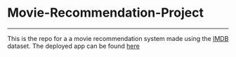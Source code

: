 # Movie-Recommendation-Project
_____
This is the repo for a a movie recommendation system made using the [IMDB](https://www.imdb.com/) dataset.
The deployed app can be found [here](https://share.streamlit.io/omega-84/movie-recommendation-project/main/app.py)
